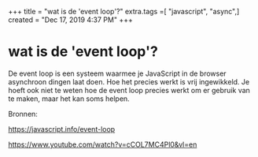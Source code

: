 +++
title = "wat is de 'event loop'?"
extra.tags =[ "javascript", "async",]
created = "Dec 17, 2019 4:37 PM"
+++

# wat is de 'event loop'?
De event loop is een systeem waarmee je JavaScript in de browser asynchroon dingen laat doen. Hoe het precies werkt is vrij ingewikkeld. Je hoeft ook niet te weten hoe de event loop precies werkt om er gebruik van te maken, maar het kan soms helpen.

Bronnen:

https://javascript.info/event-loop

https://www.youtube.com/watch?v=cCOL7MC4Pl0&vl=en